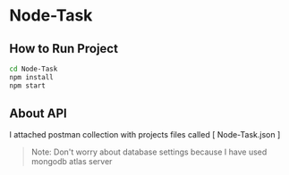 # Node-Task




## How to Run Project

```sh
cd Node-Task
npm install
npm start
```

## About API
I attached postman collection with projects files called [ Node-Task.json ] 


> Note: Don't worry about database settings because I have used mongodb atlas server
